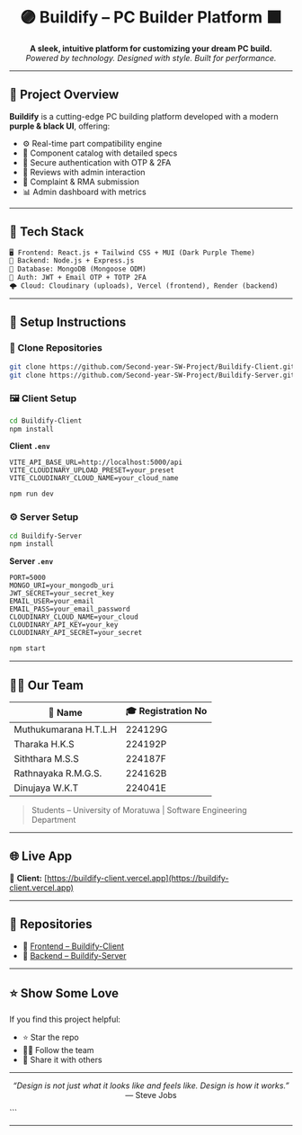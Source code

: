 

<h1 align="center">🟣 Buildify – PC Builder Platform ⬛</h1>

<p align="center">
  <strong>A sleek, intuitive platform for customizing your dream PC build.</strong><br/>
  <em>Powered by technology. Designed with style. Built for performance.</em>
</p>



---

## 🚀 Project Overview

**Buildify** is a cutting-edge PC building platform developed with a modern **purple & black UI**, offering:

- ⚙️ Real-time part compatibility engine
- 🛒 Component catalog with detailed specs
- 🔐 Secure authentication with OTP & 2FA
- 💬 Reviews with admin interaction
- 📨 Complaint & RMA submission
- 📊 Admin dashboard with metrics

---

## 🧪 Tech Stack

```txt
🖥️ Frontend: React.js + Tailwind CSS + MUI (Dark Purple Theme)
🧠 Backend: Node.js + Express.js
💾 Database: MongoDB (Mongoose ODM)
🔐 Auth: JWT + Email OTP + TOTP 2FA
🌩️ Cloud: Cloudinary (uploads), Vercel (frontend), Render (backend)
````

---

## 🔧 Setup Instructions

### 📁 Clone Repositories

```bash
git clone https://github.com/Second-year-SW-Project/Buildify-Client.git
git clone https://github.com/Second-year-SW-Project/Buildify-Server.git
```

### 🖼️ Client Setup

```bash
cd Buildify-Client
npm install
```

**Client `.env`**

```env
VITE_API_BASE_URL=http://localhost:5000/api
VITE_CLOUDINARY_UPLOAD_PRESET=your_preset
VITE_CLOUDINARY_CLOUD_NAME=your_cloud_name
```

```bash
npm run dev
```

### ⚙️ Server Setup

```bash
cd Buildify-Server
npm install
```

**Server `.env`**

```env
PORT=5000
MONGO_URI=your_mongodb_uri
JWT_SECRET=your_secret_key
EMAIL_USER=your_email
EMAIL_PASS=your_email_password
CLOUDINARY_CLOUD_NAME=your_cloud
CLOUDINARY_API_KEY=your_key
CLOUDINARY_API_SECRET=your_secret
```

```bash
npm start
```

---



## 👨‍💻 Our Team

| 👤 Name               | 🎓 Registration No |
| --------------------- | ------------------ |
| Muthukumarana H.T.L.H | 224129G            |
| Tharaka H.K.S         | 224192P            |
| Siththara M.S.S       | 224187F            |
| Rathnayaka R.M.G.S.   | 224162B            |
| Dinujaya W\.K.T       | 224041E            |

> Students – University of Moratuwa | Software Engineering Department

---

## 🌐 Live App

🔗 **Client:** [https://buildify-client.vercel.app](https://buildify-client.vercel.app)

---

## 🧩 Repositories

* 🔮 [Frontend – Buildify-Client](https://github.com/Second-year-SW-Project/Buildify-Client)
* 🧠 [Backend – Buildify-Server](https://github.com/Second-year-SW-Project/Buildify-Server)

---

## ⭐ Show Some Love

If you find this project helpful:

* ⭐ Star the repo
* 🧑‍💻 Follow the team
* 📣 Share it with others

---

<p align="center">
  <i>“Design is not just what it looks like and feels like. Design is how it works.”</i><br/>
  — Steve Jobs
</p>
```

---


